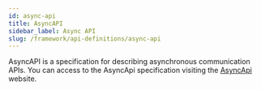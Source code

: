 ```yaml
---
id: async-api
title: AsyncAPI
sidebar_label: Async API
slug: /framework/api-definitions/async-api
---
```


AsyncAPI is a specification for describing asynchronous communication APIs.  You can access to the AsyncApi specification visiting the [AsyncApi](https://central-factory.com/metaverse/asyncapi) website.
